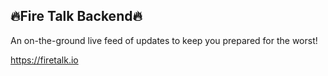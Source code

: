 ## 🔥Fire Talk Backend🔥
An on-the-ground live feed of updates to keep you prepared for the worst!

https://firetalk.io
